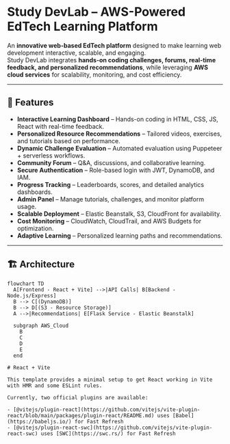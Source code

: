# Study DevLab – AWS-Powered EdTech Learning Platform

An **innovative web-based EdTech platform** designed to make learning web development interactive, scalable, and engaging.  
Study DevLab integrates **hands-on coding challenges, forums, real-time feedback, and personalized recommendations**, while leveraging **AWS cloud services** for scalability, monitoring, and cost efficiency.

---

## 🚀 Features

- **Interactive Learning Dashboard** – Hands-on coding in HTML, CSS, JS, React with real-time feedback.
- **Personalized Resource Recommendations** – Tailored videos, exercises, and tutorials based on performance.
- **Dynamic Challenge Evaluation** – Automated evaluation using Puppeteer + serverless workflows.
- **Community Forum** – Q&A, discussions, and collaborative learning.
- **Secure Authentication** – Role-based login with JWT, DynamoDB, and IAM.
- **Progress Tracking** – Leaderboards, scores, and detailed analytics dashboards.
- **Admin Panel** – Manage tutorials, challenges, and monitor platform usage.
- **Scalable Deployment** – Elastic Beanstalk, S3, CloudFront for availability.
- **Cost Monitoring** – CloudWatch, CloudTrail, and AWS Budgets for optimization.
- **Adaptive Learning** – Personalized learning paths and recommendations.

---

## 🏗️ Architecture

```mermaid
flowchart TD
  A[Frontend - React + Vite] -->|API Calls| B[Backend - Node.js/Express]
  B --> C[(DynamoDB)]
  B --> D[(S3 - Resource Storage)]
  A -->|Recommendations| E[Flask Service - Elastic Beanstalk]

  subgraph AWS_Cloud
    B
    C
    D
    E
  end

# React + Vite

This template provides a minimal setup to get React working in Vite with HMR and some ESLint rules.

Currently, two official plugins are available:

- [@vitejs/plugin-react](https://github.com/vitejs/vite-plugin-react/blob/main/packages/plugin-react/README.md) uses [Babel](https://babeljs.io/) for Fast Refresh
- [@vitejs/plugin-react-swc](https://github.com/vitejs/vite-plugin-react-swc) uses [SWC](https://swc.rs/) for Fast Refresh

